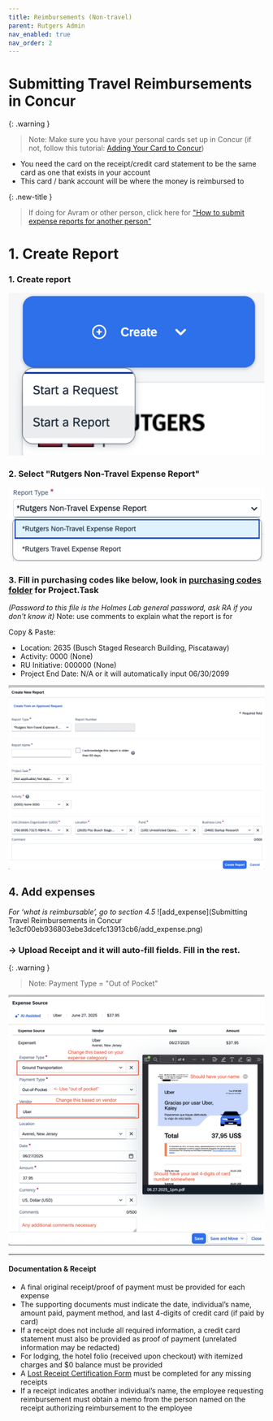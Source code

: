 ```yaml
---
title: Reimbursements (Non-travel)
parent: Rutgers Admin
nav_enabled: true 
nav_order: 2
---
```


# Submitting Travel Reimbursements in Concur

{: .warning } 
> Note:
Make sure you have your personal cards set up in Concur (if not, follow this tutorial: [Adding Your Card to Concur](https://holmeslab.github.io/holmeslab/docs/Admin/add-card-to-concur))
- You need the card on the receipt/credit card statement to be the same card as one that exists in your account
- This card / bank account will be where the money is reimbursed to 

{: .new-title } 
> If doing for Avram or other person, click here for ["How to submit expense reports for another person"](https://holmeslab.github.io/holmeslab/docs/Admin/submit-for-another/)


# 1. Create Report
### 1. Create report  
![start_report](concur/start_report.png)

### 2. Select "Rutgers Non-Travel Expense Report"
![report_type](concur/report_type.png)

### 3. Fill in purchasing codes like below, look in [purchasing codes folder](https://rutgers.box.com/s/8ly56weil3wey89dd6n6hw3eoaid06x9) for Project.Task
*(Password to this file is the Holmes Lab general password, ask RA if you don't know it)*
Note: use comments to explain what the report is for

Copy & Paste:
- Location: 2635 (Busch Staged Research Building, Piscataway)
- Activity: 0000 (None)
- RU Initiative: 000000 (None)
- Project End Date: N/A or it will automatically input 06/30/2099

![report_codes](concur/report_codes.png)


## 4. Add expenses
*For ‘what is reimbursable’, go to section 4.5*
![add_expense](Submitting Travel Reimbursements in Concur 1e3cf00eb936803ebe3dcefc13913cb6/add_expense.png)

### -> Upload Receipt and it will auto-fill fields. Fill in the rest.

{: .warning } 
> Note:
Payment Type = "Out of Pocket"


![new](concur/new_report.png)
    
---
#### Documentation & Receipt
- A final original receipt/proof of payment must be provided for each expense
- The supporting documents must indicate the date, individual’s name, amount paid, payment method, and last 4-digits of credit card (if paid by card)
- If a receipt does not include all required information, a credit card statement must also be provided as proof of payment (unrelated information may be redacted)
- For lodging, the hotel folio (received upon checkout) with itemized charges and $0 balance must be provided
- A [Lost Receipt Certification Form](https://procurementservices.rutgers.edu/travel_policies_and_forms) must be completed for any missing receipts
- If a receipt indicates another individual’s name, the employee requesting reimbursement must obtain a memo from the person named on the receipt authorizing reimbursement to the employee
